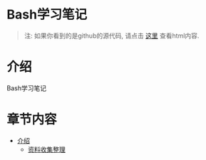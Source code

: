 Bash学习笔记
===========

> 注: 如果你看到的是github的源代码, 请点击 [这里](http://skyao.github.io/leaning-bash/) 查看html内容.

# 介绍

Bash学习笔记

# 章节内容

* [介绍](introduction/index.md)
    * [资料收集整理](introduction/information.md)
